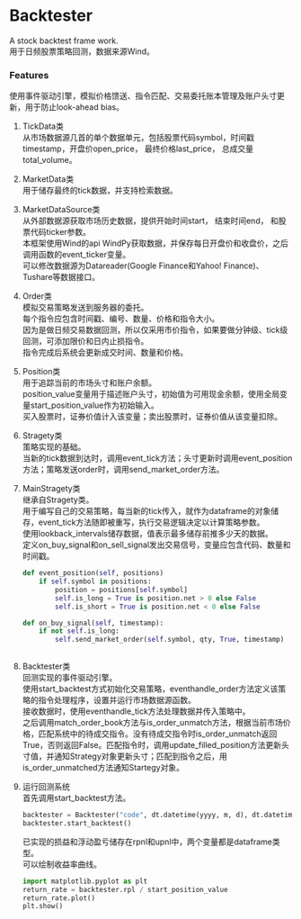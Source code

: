 # Backtester
A stock backtest frame work.  
用于日频股票策略回测，数据来源Wind。
  
### Features
使用事件驱动引擎，模拟价格馈送、指令匹配、交易委托账本管理及账户头寸更新，用于防止look-ahead bias。  
  
1. TickData类  
   从市场数据源几首的单个数据单元，包括股票代码symbol，时间戳timestamp，开盘价open_price， 最终价格last_price， 总成交量total_volume。  
  
2. MarketData类  
   用于储存最终的tick数据，并支持检索数据。  
  
3. MarketDataSource类  
   从外部数据源获取市场历史数据，提供开始时间start， 结束时间end， 和股票代码ticker参数。  
   本框架使用Wind的api WindPy获取数据，并保存每日开盘价和收盘价，之后调用函数的event_ticker变量。  
   可以修改数据源为Datareader(Google Finance和Yahoo! Finance)、Tushare等数据接口。  
  
4. Order类  
   模拟交易策略发送到服务器的委托。  
   每个指令应包含时间戳、编号、数量、价格和指令大小。  
   因为是做日频交易数据回测，所以仅采用市价指令，如果要做分钟级、tick级回测，可添加限价和日内止损指令。  
   指令完成后系统会更新成交时间、数量和价格。  
  
5. Position类  
   用于追踪当前的市场头寸和账户余额。  
   position_value变量用于描述账户头寸，初始值为可用现金余额，使用全局变量start_position_value作为初始输入。  
   买入股票时，证券价值计入该变量；卖出股票时，证券价值从该变量扣除。  
  
6. Stragety类  
   策略实现的基础。  
   当新的tick数据到达时，调用event_tick方法；头寸更新时调用event_position方法；策略发送order时，调用send_market_order方法。  
  
7. MainStragety类  
   继承自Stragety类。  
   用于编写自己的交易策略，每当新的tick传入，就作为dataframe的对象储存，event_tick方法随即被重写，执行交易逻辑决定以计算策略参数。  
   使用lookback_intervals储存数据，值表示最多储存前推多少天的数据。  
   定义on_buy_signal和on_sell_signal发出交易信号，变量应包含代码、数量和时间戳。  
   ``` python
   def event_position(self, positions)
       if self.symbol in positions:
           position = positions[self.symbol]
           self.is_long = True is position.net > 0 else False
           self.is_short = True is position.net < 0 else False
   
   def on_buy_signal(self, timestamp):
       if not self.is_long:
           self.send_market_order(self.symbol, qty, True, timestamp)
  
8. Backtester类  
   回测实现的事件驱动引擎。  
   使用start_backtest方式初始化交易策略，eventhandle_order方法定义该策略的指令处理程序，设置并运行市场数据源函数。  
   接收数据时，使用eventhandle_tick方法处理数据并传入策略中。  
   之后调用match_order_book方法与is_order_unmatch方法，根据当前市场价格，匹配系统中的待成交指令。没有待成交指令时is_order_unmatch返回True，否则返回False。匹配指令时，调用update_filled_position方法更新头寸值，并通知Strategy对象更新头寸；匹配到指令之后，用is_order_unmatched方法通知Startegy对象。  
   
9. 运行回测系统  
   首先调用start_backtest方法。
   ``` python
   backtester = Backtester("code", dt.datetime(yyyy, m, d), dt.datetime(yyyy, m,d))
   backtester.start_backtest()
   ```  
     
   已实现的损益和浮动盈亏储存在rpnl和upnl中，两个变量都是dataframe类型。  
   可以绘制收益率曲线。
   ``` python
   import matplotlib.pyplot as plt
   return_rate = backtester.rpl / start_position_value
   return_rate.plot()
   plt.show()
   ```
   
